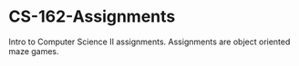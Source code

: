 # CS-162-Assignments
Intro to Computer Science II assignments. Assignments are object oriented maze games.
